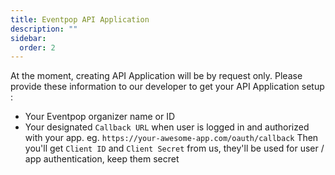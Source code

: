 ```yaml
---
title: Eventpop API Application
description: ""
sidebar:
  order: 2
---
```


At the moment, creating API Application will be by request only. Please provide these information to our developer to get your API Application setup :

- Your Eventpop organizer name or ID
- Your designated `Callback URL` when user is logged in and authorized with your app. eg. `https://your-awesome-app.com/oauth/callback`
Then you'll get `Client ID` and `Client Secret` from us, they'll be used for user / app authentication, keep them secret
